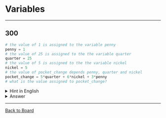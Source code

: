 # Variables

---

## 300

```python
# the value of 1 is assigned to the variable penny
penny = 1
# the value of 25 is assigned to the the variable quarter
quarter = 25
# the value of 5 is assigned to the the variable nickel
nickel = 5
# the value of pocket_change depends penny, quarter and nickel
pocket_change = 5*quarter + 6*nickel + 3*penny
# what is the value assigned to pocket_change?
```

<details>
<summary>Hint in English</summary>
<br>
What is 5 times 25  
plus  
6 times 5  
plus
3 times 1
</details>

<details>
<summary>Answer</summary>
<br>
158
</details>

---

[Back to Board](../board.md)